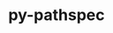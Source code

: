 ---
title: "py-pathspec"
layout: cache
categories: [package, develop]
meta: {"compilers": ["apple-clang@=16.0.0", "gcc@=11.1.0", "gcc@=11.4.0", "gcc@=13.2.0", "gcc@=7.3.1", "gcc@=7.5.0", "gcc@=9.4.0", "oneapi@=2024.2.1"], "num_specs": 130, "num_specs_by_stack": {"aws-isc": 2, "aws-isc-aarch64": 2, "data-vis-sdk": 6, "e4s": 15, "e4s-neoverse-v2": 8, "e4s-neoverse_v1": 8, "e4s-oneapi": 26, "e4s-power": 3, "hep": 6, "ml-darwin-aarch64-mps": 6, "ml-linux-aarch64-cpu": 18, "ml-linux-aarch64-cuda": 18, "ml-linux-x86_64-cpu": 18, "ml-linux-x86_64-cuda": 18, "ml-linux-x86_64-rocm": 18, "radiuss": 12, "root": 130}, "oss": ["amzn2", "sequoia", "ubuntu18.04", "ubuntu20.04", "ubuntu22.04", "ubuntu24.04"], "platforms": ["darwin", "linux"], "stacks": ["aws-isc", "aws-isc-aarch64", "data-vis-sdk", "e4s", "e4s-neoverse-v2", "e4s-neoverse_v1", "e4s-oneapi", "e4s-power", "hep", "ml-darwin-aarch64-mps", "ml-linux-aarch64-cpu", "ml-linux-aarch64-cuda", "ml-linux-x86_64-cpu", "ml-linux-x86_64-cuda", "ml-linux-x86_64-rocm", "radiuss", "root"], "targets": ["aarch64", "neoverse_v1", "neoverse_v2", "ppc64le", "x86_64_v3"], "versions": ["0.11.1"]}
spec_details: [{"compiler": "gcc@=13.2.0", "hash": "22vcmlnwivkvplxsujf65syc7y4kcfbb", "os": "ubuntu24.04", "platform": "linux", "size": "-", "stacks": ["ml-linux-aarch64-cpu", "ml-linux-aarch64-cuda", "root"], "target": "aarch64", "variants": ["build_system=python_pip"], "versions": ["0.11.1"]}, {"compiler": "oneapi@=2024.2.1", "hash": "3ek6n5vitgamigjezhyyljewkalq4qox", "os": "ubuntu22.04", "platform": "linux", "size": "-", "stacks": ["e4s-oneapi", "root"], "target": "x86_64_v3", "variants": ["build_system=python_pip"], "versions": ["0.11.1"]}, {"compiler": "gcc@=13.2.0", "hash": "3h4hwoy5tbehlewt5yvfwiutyjjfcozk", "os": "ubuntu24.04", "platform": "linux", "size": "-", "stacks": ["ml-linux-x86_64-cpu", "ml-linux-x86_64-cuda", "ml-linux-x86_64-rocm", "root"], "target": "x86_64_v3", "variants": ["build_system=python_pip"], "versions": ["0.11.1"]}, {"compiler": "oneapi@=2024.2.1", "hash": "3oxdrq3an7vvmoa2weo2aed6tfj4zvml", "os": "ubuntu22.04", "platform": "linux", "size": "-", "stacks": ["e4s-oneapi", "root"], "target": "x86_64_v3", "variants": ["build_system=python_pip"], "versions": ["0.11.1"]}, {"compiler": "gcc@=13.2.0", "hash": "3pchveilpmeoya7x7aq4c425fwqulkhu", "os": "ubuntu24.04", "platform": "linux", "size": "-", "stacks": ["ml-linux-x86_64-cpu", "ml-linux-x86_64-cuda", "ml-linux-x86_64-rocm", "root"], "target": "x86_64_v3", "variants": ["build_system=python_pip"], "versions": ["0.11.1"]}, {"compiler": "oneapi@=2024.2.1", "hash": "3rc76jfwgrpopdxx63f542iwfgs7jlf7", "os": "ubuntu22.04", "platform": "linux", "size": "-", "stacks": ["e4s-oneapi", "root"], "target": "x86_64_v3", "variants": ["build_system=python_pip"], "versions": ["0.11.1"]}, {"compiler": "oneapi@=2024.2.1", "hash": "3wd274udvxa7t2bshzcuvw6lamgh4wd2", "os": "ubuntu22.04", "platform": "linux", "size": "-", "stacks": ["e4s-oneapi", "root"], "target": "x86_64_v3", "variants": ["build_system=python_pip"], "versions": ["0.11.1"]}, {"compiler": "gcc@=13.2.0", "hash": "3z55wusg2rdtklsztq43pa5fgyjxejuu", "os": "ubuntu24.04", "platform": "linux", "size": "-", "stacks": ["ml-linux-aarch64-cpu", "ml-linux-aarch64-cuda", "root"], "target": "aarch64", "variants": ["build_system=python_pip"], "versions": ["0.11.1"]}, {"compiler": "gcc@=13.2.0", "hash": "4pykjvmswcipvtsd4x7miucvgi3bb5ht", "os": "ubuntu24.04", "platform": "linux", "size": "-", "stacks": ["ml-linux-aarch64-cpu", "ml-linux-aarch64-cuda", "root"], "target": "aarch64", "variants": ["build_system=python_pip"], "versions": ["0.11.1"]}, {"compiler": "gcc@=11.1.0", "hash": "54urnejppsfvmcfkiuohh23gtrd2m5aw", "os": "ubuntu20.04", "platform": "linux", "size": "-", "stacks": ["data-vis-sdk", "root"], "target": "x86_64_v3", "variants": ["build_system=python_pip"], "versions": ["0.11.1"]}, {"compiler": "oneapi@=2024.2.1", "hash": "56cjybdv6vzkj3qh4222e6oakzofdswa", "os": "ubuntu22.04", "platform": "linux", "size": "-", "stacks": ["e4s-oneapi", "root"], "target": "x86_64_v3", "variants": ["build_system=python_pip"], "versions": ["0.11.1"]}, {"compiler": "oneapi@=2024.2.1", "hash": "5s6ylbltqpz4axe4n5zkkm3zulhyd64j", "os": "ubuntu22.04", "platform": "linux", "size": "-", "stacks": ["e4s-oneapi", "root"], "target": "x86_64_v3", "variants": ["build_system=python_pip"], "versions": ["0.11.1"]}, {"compiler": "gcc@=11.4.0", "hash": "63e3o7w3tk7xr5b5we7nxy2psb5y74xa", "os": "ubuntu22.04", "platform": "linux", "size": "-", "stacks": ["e4s-neoverse_v1", "root"], "target": "neoverse_v1", "variants": ["build_system=python_pip"], "versions": ["0.11.1"]}, {"compiler": "gcc@=11.1.0", "hash": "65wog763d63whc7mjakj5ck4ju5vtt6i", "os": "ubuntu20.04", "platform": "linux", "size": "-", "stacks": ["data-vis-sdk", "root"], "target": "x86_64_v3", "variants": ["build_system=python_pip"], "versions": ["0.11.1"]}, {"compiler": "gcc@=7.3.1", "hash": "6iid3fx4yxp6larrzxkfgwl2mkqgz6yw", "os": "amzn2", "platform": "linux", "size": "-", "stacks": ["aws-isc", "root"], "target": "x86_64_v3", "variants": ["build_system=python_pip"], "versions": ["0.11.1"]}, {"compiler": "gcc@=7.5.0", "hash": "6pw75dwxrk6leiol3yrnam5mc6h7e3ml", "os": "ubuntu18.04", "platform": "linux", "size": "-", "stacks": ["radiuss", "root"], "target": "x86_64_v3", "variants": ["build_system=python_pip"], "versions": ["0.11.1"]}, {"compiler": "gcc@=13.2.0", "hash": "6rhh26nv2djl7lc55bae3oxgzyutkdom", "os": "ubuntu24.04", "platform": "linux", "size": "-", "stacks": ["ml-linux-aarch64-cpu", "ml-linux-aarch64-cuda", "root"], "target": "aarch64", "variants": ["build_system=python_pip"], "versions": ["0.11.1"]}, {"compiler": "oneapi@=2024.2.1", "hash": "76fxs2f4lr3r6yr3752qwkaljpwfk7c3", "os": "ubuntu22.04", "platform": "linux", "size": "-", "stacks": ["e4s-oneapi", "root"], "target": "x86_64_v3", "variants": ["build_system=python_pip"], "versions": ["0.11.1"]}, {"compiler": "gcc@=11.1.0", "hash": "7ev7qsmzlvsox4j2k4ud4t4aotldnnyw", "os": "ubuntu20.04", "platform": "linux", "size": "-", "stacks": ["data-vis-sdk", "root"], "target": "x86_64_v3", "variants": ["build_system=python_pip"], "versions": ["0.11.1"]}, {"compiler": "gcc@=9.4.0", "hash": "7mu7mbcugytiwk45rzhd6o72pljp2l6g", "os": "ubuntu20.04", "platform": "linux", "size": "-", "stacks": ["e4s-power", "root"], "target": "ppc64le", "variants": ["build_system=python_pip"], "versions": ["0.11.1"]}, {"compiler": "gcc@=13.2.0", "hash": "a636kgfebtcmn5azdvdeskxv7zkz7t4b", "os": "ubuntu24.04", "platform": "linux", "size": "-", "stacks": ["ml-linux-x86_64-cpu", "ml-linux-x86_64-cuda", "ml-linux-x86_64-rocm", "root"], "target": "x86_64_v3", "variants": ["build_system=python_pip"], "versions": ["0.11.1"]}, {"compiler": "oneapi@=2024.2.1", "hash": "afkokhfg3uvz22sqxfgg5d5amkr36ycs", "os": "ubuntu22.04", "platform": "linux", "size": "-", "stacks": ["e4s-oneapi", "root"], "target": "x86_64_v3", "variants": ["build_system=python_pip"], "versions": ["0.11.1"]}, {"compiler": "apple-clang@=16.0.0", "hash": "akllfazcaic6rkg4w3pyrzi5gpdf7why", "os": "sequoia", "platform": "darwin", "size": "-", "stacks": ["ml-darwin-aarch64-mps", "root"], "target": "aarch64", "variants": ["build_system=python_pip"], "versions": ["0.11.1"]}, {"compiler": "gcc@=13.2.0", "hash": "amxb4bfimbd2y5achyxols2ypvty3oes", "os": "ubuntu24.04", "platform": "linux", "size": "-", "stacks": ["ml-linux-x86_64-cpu", "ml-linux-x86_64-cuda", "ml-linux-x86_64-rocm", "root"], "target": "x86_64_v3", "variants": ["build_system=python_pip"], "versions": ["0.11.1"]}, {"compiler": "gcc@=7.5.0", "hash": "aveskuyh6o2s5c67z36v7nh4ag4uafrm", "os": "ubuntu18.04", "platform": "linux", "size": "-", "stacks": ["radiuss", "root"], "target": "x86_64_v3", "variants": ["build_system=python_pip"], "versions": ["0.11.1"]}, {"compiler": "gcc@=11.4.0", "hash": "awrwcbw55hry34xtzhkr5wdzj4nco4xz", "os": "ubuntu22.04", "platform": "linux", "size": "-", "stacks": ["e4s", "root"], "target": "x86_64_v3", "variants": ["build_system=python_pip"], "versions": ["0.11.1"]}, {"compiler": "oneapi@=2024.2.1", "hash": "b5zyynawnfo34inrjyazrc7kgbbvkwa3", "os": "ubuntu22.04", "platform": "linux", "size": "-", "stacks": ["e4s-oneapi", "root"], "target": "x86_64_v3", "variants": ["build_system=python_pip"], "versions": ["0.11.1"]}, {"compiler": "gcc@=13.2.0", "hash": "bfnobnipfa7vi4gkw4ftltyn3llczdu3", "os": "ubuntu24.04", "platform": "linux", "size": "-", "stacks": ["ml-linux-aarch64-cpu", "ml-linux-aarch64-cuda", "root"], "target": "aarch64", "variants": ["build_system=python_pip"], "versions": ["0.11.1"]}, {"compiler": "gcc@=7.5.0", "hash": "bknbap7lzgc765axfeiuab5hhlunok6m", "os": "ubuntu18.04", "platform": "linux", "size": "-", "stacks": ["radiuss", "root"], "target": "x86_64_v3", "variants": ["build_system=python_pip"], "versions": ["0.11.1"]}, {"compiler": "gcc@=11.4.0", "hash": "bnsdqpkcsg57hrcyaqy5jykjlq5c4b43", "os": "ubuntu22.04", "platform": "linux", "size": "-", "stacks": ["e4s-neoverse_v1", "root"], "target": "neoverse_v1", "variants": ["build_system=python_pip"], "versions": ["0.11.1"]}, {"compiler": "gcc@=11.4.0", "hash": "bpnvjfq6y54xon2ulgohdzi26r732nxk", "os": "ubuntu22.04", "platform": "linux", "size": "-", "stacks": ["e4s-neoverse-v2", "root"], "target": "neoverse_v2", "variants": ["build_system=python_pip"], "versions": ["0.11.1"]}, {"compiler": "gcc@=13.2.0", "hash": "cba3pk7trek5jvdaa2g6d2znffcll4nf", "os": "ubuntu24.04", "platform": "linux", "size": "-", "stacks": ["ml-linux-x86_64-cpu", "ml-linux-x86_64-cuda", "ml-linux-x86_64-rocm", "root"], "target": "x86_64_v3", "variants": ["build_system=python_pip"], "versions": ["0.11.1"]}, {"compiler": "gcc@=7.5.0", "hash": "cpnltnjf42jxahrtwmuvwhv7tqcldb4l", "os": "ubuntu18.04", "platform": "linux", "size": "-", "stacks": ["radiuss", "root"], "target": "x86_64_v3", "variants": ["build_system=python_pip"], "versions": ["0.11.1"]}, {"compiler": "oneapi@=2024.2.1", "hash": "cu3kdiy5mmcngooyaktk2zilbzuum42l", "os": "ubuntu22.04", "platform": "linux", "size": "-", "stacks": ["e4s-oneapi", "root"], "target": "x86_64_v3", "variants": ["build_system=python_pip"], "versions": ["0.11.1"]}, {"compiler": "gcc@=11.1.0", "hash": "cz7zp2sf7gbr7x4dmqsvvx6yolib54zs", "os": "ubuntu20.04", "platform": "linux", "size": "-", "stacks": ["data-vis-sdk", "root"], "target": "x86_64_v3", "variants": ["build_system=python_pip"], "versions": ["0.11.1"]}, {"compiler": "gcc@=11.4.0", "hash": "dcag2nujn5vxbxzwwpe5kegkcvmpq5wt", "os": "ubuntu22.04", "platform": "linux", "size": "-", "stacks": ["e4s", "root"], "target": "x86_64_v3", "variants": ["build_system=python_pip"], "versions": ["0.11.1"]}, {"compiler": "gcc@=11.4.0", "hash": "dhjsdkjixpdo4vzmnsivmpvswkk7n3he", "os": "ubuntu22.04", "platform": "linux", "size": "-", "stacks": ["hep", "root"], "target": "x86_64_v3", "variants": ["build_system=python_pip"], "versions": ["0.11.1"]}, {"compiler": "gcc@=11.4.0", "hash": "dhxufcaroeg4pr6ud4usv5k4ycz2e3r3", "os": "ubuntu22.04", "platform": "linux", "size": "-", "stacks": ["e4s", "root"], "target": "x86_64_v3", "variants": ["build_system=python_pip"], "versions": ["0.11.1"]}, {"compiler": "gcc@=11.4.0", "hash": "dld4re5ljrfgwjhvxxcpvpyi77y2zmu2", "os": "ubuntu22.04", "platform": "linux", "size": "-", "stacks": ["e4s-neoverse_v1", "root"], "target": "neoverse_v1", "variants": ["build_system=python_pip"], "versions": ["0.11.1"]}, {"compiler": "oneapi@=2024.2.1", "hash": "dyuty53kn56qq4v7r27dknf7h66etvbd", "os": "ubuntu22.04", "platform": "linux", "size": "-", "stacks": ["e4s-oneapi", "root"], "target": "x86_64_v3", "variants": ["build_system=python_pip"], "versions": ["0.11.1"]}, {"compiler": "gcc@=11.4.0", "hash": "ebv2k7sma7zshfesg7nzmpn4p42sb2eo", "os": "ubuntu22.04", "platform": "linux", "size": "-", "stacks": ["e4s", "root"], "target": "x86_64_v3", "variants": ["build_system=python_pip"], "versions": ["0.11.1"]}, {"compiler": "apple-clang@=16.0.0", "hash": "eluc4c6mpfexc4ljs6k642s7qoi36ulg", "os": "sequoia", "platform": "darwin", "size": "-", "stacks": ["ml-darwin-aarch64-mps", "root"], "target": "aarch64", "variants": ["build_system=python_pip"], "versions": ["0.11.1"]}, {"compiler": "gcc@=11.4.0", "hash": "em2g53xlnbrocgoze3asm4zcw2xyghk5", "os": "ubuntu22.04", "platform": "linux", "size": "-", "stacks": ["e4s-neoverse_v1", "root"], "target": "neoverse_v1", "variants": ["build_system=python_pip"], "versions": ["0.11.1"]}, {"compiler": "gcc@=11.4.0", "hash": "entehh72gphvbudgwyqlbgywa2nkwidr", "os": "ubuntu22.04", "platform": "linux", "size": "-", "stacks": ["e4s", "root"], "target": "x86_64_v3", "variants": ["build_system=python_pip"], "versions": ["0.11.1"]}, {"compiler": "gcc@=7.5.0", "hash": "f3ravnvy54fqbh4jnmdpvghkmm63ovq4", "os": "ubuntu18.04", "platform": "linux", "size": "-", "stacks": ["radiuss", "root"], "target": "x86_64_v3", "variants": ["build_system=python_pip"], "versions": ["0.11.1"]}, {"compiler": "gcc@=13.2.0", "hash": "f6px32xlsyu4e5whbep4xdjat3orwbk2", "os": "ubuntu24.04", "platform": "linux", "size": "-", "stacks": ["ml-linux-x86_64-cpu", "ml-linux-x86_64-cuda", "ml-linux-x86_64-rocm", "root"], "target": "x86_64_v3", "variants": ["build_system=python_pip"], "versions": ["0.11.1"]}, {"compiler": "oneapi@=2024.2.1", "hash": "fcy2gqsvtr7ifeqzcxebqpnyfxvrdwur", "os": "ubuntu22.04", "platform": "linux", "size": "-", "stacks": ["e4s-oneapi", "root"], "target": "x86_64_v3", "variants": ["build_system=python_pip"], "versions": ["0.11.1"]}, {"compiler": "gcc@=13.2.0", "hash": "fcyffjurnwv6fjpkaalanm4oqemf2axm", "os": "ubuntu24.04", "platform": "linux", "size": "-", "stacks": ["ml-linux-x86_64-cpu", "ml-linux-x86_64-cuda", "ml-linux-x86_64-rocm", "root"], "target": "x86_64_v3", "variants": ["build_system=python_pip"], "versions": ["0.11.1"]}, {"compiler": "gcc@=13.2.0", "hash": "fmheqjhedher6er6t53o3owj2olfrmzw", "os": "ubuntu24.04", "platform": "linux", "size": "-", "stacks": ["ml-linux-x86_64-cpu", "ml-linux-x86_64-cuda", "ml-linux-x86_64-rocm", "root"], "target": "x86_64_v3", "variants": ["build_system=python_pip"], "versions": ["0.11.1"]}, {"compiler": "gcc@=9.4.0", "hash": "fqcdtyakwuokwl22ekwi7souk2lnhhmt", "os": "ubuntu20.04", "platform": "linux", "size": "-", "stacks": ["e4s-power", "root"], "target": "ppc64le", "variants": ["build_system=python_pip"], "versions": ["0.11.1"]}, {"compiler": "oneapi@=2024.2.1", "hash": "g3nk7f6buytpaype2lnhsujg2ioykxwl", "os": "ubuntu22.04", "platform": "linux", "size": "-", "stacks": ["e4s-oneapi", "root"], "target": "x86_64_v3", "variants": ["build_system=python_pip"], "versions": ["0.11.1"]}, {"compiler": "gcc@=13.2.0", "hash": "gcduyybcfaivtmonfi45qytumanlmip3", "os": "ubuntu24.04", "platform": "linux", "size": "-", "stacks": ["ml-linux-x86_64-cpu", "ml-linux-x86_64-cuda", "ml-linux-x86_64-rocm", "root"], "target": "x86_64_v3", "variants": ["build_system=python_pip"], "versions": ["0.11.1"]}, {"compiler": "oneapi@=2024.2.1", "hash": "gg4p3lpourjxcgzwddirobvdyjwl5xno", "os": "ubuntu22.04", "platform": "linux", "size": "-", "stacks": ["e4s-oneapi", "root"], "target": "x86_64_v3", "variants": ["build_system=python_pip"], "versions": ["0.11.1"]}, {"compiler": "gcc@=13.2.0", "hash": "gud45exrd5f7cqlqzvia2nlol26k7mmd", "os": "ubuntu24.04", "platform": "linux", "size": "-", "stacks": ["ml-linux-aarch64-cpu", "ml-linux-aarch64-cuda", "root"], "target": "aarch64", "variants": ["build_system=python_pip"], "versions": ["0.11.1"]}, {"compiler": "gcc@=11.4.0", "hash": "h6tbunj3xuvkb2466d7rsgl7k4a4yaau", "os": "ubuntu22.04", "platform": "linux", "size": "-", "stacks": ["e4s-neoverse_v1", "root"], "target": "neoverse_v1", "variants": ["build_system=python_pip"], "versions": ["0.11.1"]}, {"compiler": "gcc@=13.2.0", "hash": "he6irktul2squiu3nrev6o3axrqqaomg", "os": "ubuntu24.04", "platform": "linux", "size": "-", "stacks": ["ml-linux-aarch64-cpu", "ml-linux-aarch64-cuda", "root"], "target": "aarch64", "variants": ["build_system=python_pip"], "versions": ["0.11.1"]}, {"compiler": "gcc@=11.4.0", "hash": "huuksqsqiulmrketbd72yz7phhq5ldx7", "os": "ubuntu22.04", "platform": "linux", "size": "-", "stacks": ["hep", "root"], "target": "x86_64_v3", "variants": ["build_system=python_pip"], "versions": ["0.11.1"]}, {"compiler": "gcc@=7.5.0", "hash": "hzu3hfzso7vdckovqpyvwhkaqjnxjd2o", "os": "ubuntu18.04", "platform": "linux", "size": "-", "stacks": ["radiuss", "root"], "target": "x86_64_v3", "variants": ["build_system=python_pip"], "versions": ["0.11.1"]}, {"compiler": "gcc@=13.2.0", "hash": "i4uuvqvevrh2josx3rrbbqtzy7jsg2bg", "os": "ubuntu24.04", "platform": "linux", "size": "-", "stacks": ["ml-linux-aarch64-cpu", "ml-linux-aarch64-cuda", "root"], "target": "aarch64", "variants": ["build_system=python_pip"], "versions": ["0.11.1"]}, {"compiler": "gcc@=11.4.0", "hash": "i7ld35q75ldfwv2npk6xosdyq3qnfmsj", "os": "ubuntu22.04", "platform": "linux", "size": "-", "stacks": ["e4s", "root"], "target": "x86_64_v3", "variants": ["build_system=python_pip"], "versions": ["0.11.1"]}, {"compiler": "gcc@=13.2.0", "hash": "int7dvmbpvhdyruddyy4xm5alwiofwvb", "os": "ubuntu24.04", "platform": "linux", "size": "-", "stacks": ["ml-linux-aarch64-cpu", "ml-linux-aarch64-cuda", "root"], "target": "aarch64", "variants": ["build_system=python_pip"], "versions": ["0.11.1"]}, {"compiler": "gcc@=11.4.0", "hash": "jqno22lvfw236jp4qr7y633okmnrtss3", "os": "ubuntu22.04", "platform": "linux", "size": "-", "stacks": ["e4s", "root"], "target": "x86_64_v3", "variants": ["build_system=python_pip"], "versions": ["0.11.1"]}, {"compiler": "gcc@=11.1.0", "hash": "jt5xeltrykwbt2hrlhc6gi3f74dreva7", "os": "ubuntu20.04", "platform": "linux", "size": "-", "stacks": ["data-vis-sdk", "root"], "target": "x86_64_v3", "variants": ["build_system=python_pip"], "versions": ["0.11.1"]}, {"compiler": "oneapi@=2024.2.1", "hash": "kkjrtw5bpwmrfpkh3hqzj6hcnod3c5pk", "os": "ubuntu22.04", "platform": "linux", "size": "-", "stacks": ["e4s-oneapi", "root"], "target": "x86_64_v3", "variants": ["build_system=python_pip"], "versions": ["0.11.1"]}, {"compiler": "oneapi@=2024.2.1", "hash": "kmxnmrb35v3wclcomvq6mlkj3dzqgpl5", "os": "ubuntu22.04", "platform": "linux", "size": "-", "stacks": ["e4s-oneapi", "root"], "target": "x86_64_v3", "variants": ["build_system=python_pip"], "versions": ["0.11.1"]}, {"compiler": "oneapi@=2024.2.1", "hash": "kqyylgnahmxqfio7unaeoulcleqykffw", "os": "ubuntu22.04", "platform": "linux", "size": "-", "stacks": ["e4s-oneapi", "root"], "target": "x86_64_v3", "variants": ["build_system=python_pip"], "versions": ["0.11.1"]}, {"compiler": "gcc@=11.4.0", "hash": "kzrmnr2kkxfvia7ywfjsf4jgvx6h4jwe", "os": "ubuntu22.04", "platform": "linux", "size": "-", "stacks": ["e4s-neoverse-v2", "root"], "target": "neoverse_v2", "variants": ["build_system=python_pip"], "versions": ["0.11.1"]}, {"compiler": "oneapi@=2024.2.1", "hash": "lblf7yplabsltlmulcbzzx2kzfza6jiv", "os": "ubuntu22.04", "platform": "linux", "size": "-", "stacks": ["e4s-oneapi", "root"], "target": "x86_64_v3", "variants": ["build_system=python_pip"], "versions": ["0.11.1"]}, {"compiler": "oneapi@=2024.2.1", "hash": "m6mje3c7akdapqlndeh3u3yzgzk2hxsm", "os": "ubuntu22.04", "platform": "linux", "size": "-", "stacks": ["e4s-oneapi", "root"], "target": "x86_64_v3", "variants": ["build_system=python_pip"], "versions": ["0.11.1"]}, {"compiler": "gcc@=13.2.0", "hash": "mfydewarzd22efeh252mwjnyiy5yzp4i", "os": "ubuntu24.04", "platform": "linux", "size": "-", "stacks": ["ml-linux-aarch64-cpu", "ml-linux-aarch64-cuda", "root"], "target": "aarch64", "variants": ["build_system=python_pip"], "versions": ["0.11.1"]}, {"compiler": "gcc@=13.2.0", "hash": "mg63r7s7fejojy3fvgazrml2fyabkkuz", "os": "ubuntu24.04", "platform": "linux", "size": "-", "stacks": ["ml-linux-aarch64-cpu", "ml-linux-aarch64-cuda", "root"], "target": "aarch64", "variants": ["build_system=python_pip"], "versions": ["0.11.1"]}, {"compiler": "gcc@=13.2.0", "hash": "mr5exqtg2pdh5ibgui33ud3g7wfc73yh", "os": "ubuntu24.04", "platform": "linux", "size": "-", "stacks": ["ml-linux-x86_64-cpu", "ml-linux-x86_64-cuda", "ml-linux-x86_64-rocm", "root"], "target": "x86_64_v3", "variants": ["build_system=python_pip"], "versions": ["0.11.1"]}, {"compiler": "gcc@=13.2.0", "hash": "n2rf4wv7j5k6zm2z2xigfgcedestkcr6", "os": "ubuntu24.04", "platform": "linux", "size": "-", "stacks": ["ml-linux-aarch64-cpu", "ml-linux-aarch64-cuda", "root"], "target": "aarch64", "variants": ["build_system=python_pip"], "versions": ["0.11.1"]}, {"compiler": "oneapi@=2024.2.1", "hash": "nfmuzd7cdkp47kjsovfjhjcntdkm4g4d", "os": "ubuntu22.04", "platform": "linux", "size": "-", "stacks": ["e4s-oneapi", "root"], "target": "x86_64_v3", "variants": ["build_system=python_pip"], "versions": ["0.11.1"]}, {"compiler": "oneapi@=2024.2.1", "hash": "nfudaks2okgxti7zb7j7flf5uxt5qkyw", "os": "ubuntu22.04", "platform": "linux", "size": "-", "stacks": ["e4s-oneapi", "root"], "target": "x86_64_v3", "variants": ["build_system=python_pip"], "versions": ["0.11.1"]}, {"compiler": "gcc@=13.2.0", "hash": "nkqonbipbq6budf5s5w4bo2kxgtn5twz", "os": "ubuntu24.04", "platform": "linux", "size": "-", "stacks": ["ml-linux-x86_64-cpu", "ml-linux-x86_64-cuda", "ml-linux-x86_64-rocm", "root"], "target": "x86_64_v3", "variants": ["build_system=python_pip"], "versions": ["0.11.1"]}, {"compiler": "gcc@=11.4.0", "hash": "nl7c3gv6bnagmnvycwqwtqb5bp4qkydz", "os": "ubuntu22.04", "platform": "linux", "size": "-", "stacks": ["e4s-neoverse_v1", "root"], "target": "neoverse_v1", "variants": ["build_system=python_pip"], "versions": ["0.11.1"]}, {"compiler": "apple-clang@=16.0.0", "hash": "nw4vsjr26y2bvo56kehw5hjtq7psu2uj", "os": "sequoia", "platform": "darwin", "size": "-", "stacks": ["ml-darwin-aarch64-mps", "root"], "target": "aarch64", "variants": ["build_system=python_pip"], "versions": ["0.11.1"]}, {"compiler": "gcc@=11.4.0", "hash": "oao2bqydlcclns36rmjva46mzo233gfa", "os": "ubuntu22.04", "platform": "linux", "size": "-", "stacks": ["e4s-neoverse_v1", "root"], "target": "neoverse_v1", "variants": ["build_system=python_pip"], "versions": ["0.11.1"]}, {"compiler": "gcc@=7.3.1", "hash": "odh2yn3o37fjfg22dh6phfbcidpyovol", "os": "amzn2", "platform": "linux", "size": "-", "stacks": ["aws-isc-aarch64", "root"], "target": "aarch64", "variants": ["build_system=python_pip"], "versions": ["0.11.1"]}, {"compiler": "gcc@=11.4.0", "hash": "oj5kob2shr36urw32dggdilwk645pekm", "os": "ubuntu22.04", "platform": "linux", "size": "-", "stacks": ["e4s-neoverse-v2", "root"], "target": "neoverse_v2", "variants": ["build_system=python_pip"], "versions": ["0.11.1"]}, {"compiler": "gcc@=13.2.0", "hash": "osjuyic3pzr32e2k3exe43zzoj6vn34i", "os": "ubuntu24.04", "platform": "linux", "size": "-", "stacks": ["ml-linux-aarch64-cpu", "ml-linux-aarch64-cuda", "root"], "target": "aarch64", "variants": ["build_system=python_pip"], "versions": ["0.11.1"]}, {"compiler": "gcc@=11.4.0", "hash": "otsekfowlk7sqf5qmjumbfvom7tdlwpw", "os": "ubuntu22.04", "platform": "linux", "size": "-", "stacks": ["e4s", "root"], "target": "x86_64_v3", "variants": ["build_system=python_pip"], "versions": ["0.11.1"]}, {"compiler": "gcc@=11.4.0", "hash": "pgl7tbchgltinuxzl5hsvpqmddcdekoc", "os": "ubuntu22.04", "platform": "linux", "size": "-", "stacks": ["hep", "root"], "target": "x86_64_v3", "variants": ["build_system=python_pip"], "versions": ["0.11.1"]}, {"compiler": "gcc@=11.4.0", "hash": "pq573e7v36nfwgrzdppxdqwbprpzm3il", "os": "ubuntu22.04", "platform": "linux", "size": "-", "stacks": ["e4s", "root"], "target": "x86_64_v3", "variants": ["build_system=python_pip"], "versions": ["0.11.1"]}, {"compiler": "gcc@=7.5.0", "hash": "puv4wmljog3h7vdwmj747hshf5kfjshj", "os": "ubuntu18.04", "platform": "linux", "size": "-", "stacks": ["radiuss", "root"], "target": "x86_64_v3", "variants": ["build_system=python_pip"], "versions": ["0.11.1"]}, {"compiler": "apple-clang@=16.0.0", "hash": "pxh4vkpkhfey6nv42dtit2leolljjl5s", "os": "sequoia", "platform": "darwin", "size": "-", "stacks": ["ml-darwin-aarch64-mps", "root"], "target": "aarch64", "variants": ["build_system=python_pip"], "versions": ["0.11.1"]}, {"compiler": "gcc@=11.1.0", "hash": "q3hydqfemfzdt3uqrnr6njjgmgeftsvb", "os": "ubuntu20.04", "platform": "linux", "size": "-", "stacks": ["data-vis-sdk", "root"], "target": "x86_64_v3", "variants": ["build_system=python_pip"], "versions": ["0.11.1"]}, {"compiler": "gcc@=9.4.0", "hash": "qjqbbwtmpiyop7ndmcaaei3sevsii4u3", "os": "ubuntu20.04", "platform": "linux", "size": "-", "stacks": ["e4s-power", "root"], "target": "ppc64le", "variants": ["build_system=python_pip"], "versions": ["0.11.1"]}, {"compiler": "gcc@=13.2.0", "hash": "qpxggbmvlciepd747ggcpc5qqdckv3lu", "os": "ubuntu24.04", "platform": "linux", "size": "-", "stacks": ["ml-linux-aarch64-cpu", "ml-linux-aarch64-cuda", "root"], "target": "aarch64", "variants": ["build_system=python_pip"], "versions": ["0.11.1"]}, {"compiler": "gcc@=11.4.0", "hash": "r2t26nsjgbbuxntzp6pdsq4ttoq5qv7m", "os": "ubuntu22.04", "platform": "linux", "size": "-", "stacks": ["hep", "root"], "target": "x86_64_v3", "variants": ["build_system=python_pip"], "versions": ["0.11.1"]}, {"compiler": "gcc@=13.2.0", "hash": "rev3ondllkegmyhfq7glqjtm367rksiu", "os": "ubuntu24.04", "platform": "linux", "size": "-", "stacks": ["ml-linux-aarch64-cpu", "ml-linux-aarch64-cuda", "root"], "target": "aarch64", "variants": ["build_system=python_pip"], "versions": ["0.11.1"]}, {"compiler": "gcc@=7.5.0", "hash": "rh2nlhxuwf4jacdyohby6tprnv4fi6pr", "os": "ubuntu18.04", "platform": "linux", "size": "-", "stacks": ["radiuss", "root"], "target": "x86_64_v3", "variants": ["build_system=python_pip"], "versions": ["0.11.1"]}, {"compiler": "gcc@=7.3.1", "hash": "rq4wkgodzqgjbvxjlwqq5qzfh5bvlhlc", "os": "amzn2", "platform": "linux", "size": "-", "stacks": ["aws-isc-aarch64", "root"], "target": "aarch64", "variants": ["build_system=python_pip"], "versions": ["0.11.1"]}, {"compiler": "gcc@=11.4.0", "hash": "rqgkruthe2w4mnlxy3o7ag3bodrbd53e", "os": "ubuntu22.04", "platform": "linux", "size": "-", "stacks": ["e4s", "root"], "target": "x86_64_v3", "variants": ["build_system=python_pip"], "versions": ["0.11.1"]}, {"compiler": "gcc@=13.2.0", "hash": "rtubazlajv3ulc4heqg6j22kafcwjlkb", "os": "ubuntu24.04", "platform": "linux", "size": "-", "stacks": ["ml-linux-x86_64-cpu", "ml-linux-x86_64-cuda", "ml-linux-x86_64-rocm", "root"], "target": "x86_64_v3", "variants": ["build_system=python_pip"], "versions": ["0.11.1"]}, {"compiler": "gcc@=11.4.0", "hash": "s425nga5fgexdmsawutjuc4ixcjgg7l3", "os": "ubuntu22.04", "platform": "linux", "size": "-", "stacks": ["e4s-neoverse-v2", "root"], "target": "neoverse_v2", "variants": ["build_system=python_pip"], "versions": ["0.11.1"]}, {"compiler": "gcc@=7.3.1", "hash": "s5ehzzvghyygotr3kxdahiufutehsqyo", "os": "amzn2", "platform": "linux", "size": "-", "stacks": ["aws-isc", "root"], "target": "x86_64_v3", "variants": ["build_system=python_pip"], "versions": ["0.11.1"]}, {"compiler": "oneapi@=2024.2.1", "hash": "sez4z6rnruf2vltxewvdurteazxtc7zs", "os": "ubuntu22.04", "platform": "linux", "size": "-", "stacks": ["e4s-oneapi", "root"], "target": "x86_64_v3", "variants": ["build_system=python_pip"], "versions": ["0.11.1"]}, {"compiler": "gcc@=13.2.0", "hash": "shjiv5bedbqxzynkeeif56jiwil4btl4", "os": "ubuntu24.04", "platform": "linux", "size": "-", "stacks": ["ml-linux-aarch64-cpu", "ml-linux-aarch64-cuda", "root"], "target": "aarch64", "variants": ["build_system=python_pip"], "versions": ["0.11.1"]}, {"compiler": "gcc@=7.5.0", "hash": "staxgd26bpelcikc6gfruvpd33io26uv", "os": "ubuntu18.04", "platform": "linux", "size": "-", "stacks": ["radiuss", "root"], "target": "x86_64_v3", "variants": ["build_system=python_pip"], "versions": ["0.11.1"]}, {"compiler": "gcc@=13.2.0", "hash": "sxlv5mq6muztve42wejyet7sltyux255", "os": "ubuntu24.04", "platform": "linux", "size": "-", "stacks": ["ml-linux-x86_64-cpu", "ml-linux-x86_64-cuda", "ml-linux-x86_64-rocm", "root"], "target": "x86_64_v3", "variants": ["build_system=python_pip"], "versions": ["0.11.1"]}, {"compiler": "oneapi@=2024.2.1", "hash": "tnax5toiuipd45x2ayo4t4jlx3iicczs", "os": "ubuntu22.04", "platform": "linux", "size": "-", "stacks": ["e4s-oneapi", "root"], "target": "x86_64_v3", "variants": ["build_system=python_pip"], "versions": ["0.11.1"]}, {"compiler": "gcc@=13.2.0", "hash": "ttxpoyxbgka53pp657ckp67f6axmvcn6", "os": "ubuntu24.04", "platform": "linux", "size": "-", "stacks": ["ml-linux-x86_64-cpu", "ml-linux-x86_64-cuda", "ml-linux-x86_64-rocm", "root"], "target": "x86_64_v3", "variants": ["build_system=python_pip"], "versions": ["0.11.1"]}, {"compiler": "gcc@=13.2.0", "hash": "uaecwpuszbry3ysiummldpv3j23f5qmo", "os": "ubuntu24.04", "platform": "linux", "size": "-", "stacks": ["ml-linux-x86_64-cpu", "ml-linux-x86_64-cuda", "ml-linux-x86_64-rocm", "root"], "target": "x86_64_v3", "variants": ["build_system=python_pip"], "versions": ["0.11.1"]}, {"compiler": "gcc@=11.4.0", "hash": "uiwczk7spkxvbghg7pd42hl253wui4ra", "os": "ubuntu22.04", "platform": "linux", "size": "-", "stacks": ["e4s", "root"], "target": "x86_64_v3", "variants": ["build_system=python_pip"], "versions": ["0.11.1"]}, {"compiler": "gcc@=11.4.0", "hash": "veppdrqtup46cfahcp55sgrnml4pty3v", "os": "ubuntu22.04", "platform": "linux", "size": "-", "stacks": ["e4s", "root"], "target": "x86_64_v3", "variants": ["build_system=python_pip"], "versions": ["0.11.1"]}, {"compiler": "gcc@=11.4.0", "hash": "vg3u7kg76hownh76myimkbcr3egv7yjv", "os": "ubuntu22.04", "platform": "linux", "size": "-", "stacks": ["e4s-neoverse-v2", "root"], "target": "neoverse_v2", "variants": ["build_system=python_pip"], "versions": ["0.11.1"]}, {"compiler": "gcc@=13.2.0", "hash": "vgcrgnncvstmqrm7ohsuuyya5pnxjm3a", "os": "ubuntu24.04", "platform": "linux", "size": "-", "stacks": ["ml-linux-x86_64-cpu", "ml-linux-x86_64-cuda", "ml-linux-x86_64-rocm", "root"], "target": "x86_64_v3", "variants": ["build_system=python_pip"], "versions": ["0.11.1"]}, {"compiler": "gcc@=11.4.0", "hash": "vimmolxi5fvfsclv4y5zemwjz36owqsg", "os": "ubuntu22.04", "platform": "linux", "size": "-", "stacks": ["e4s-neoverse-v2", "root"], "target": "neoverse_v2", "variants": ["build_system=python_pip"], "versions": ["0.11.1"]}, {"compiler": "gcc@=13.2.0", "hash": "vvpflarvzcnt5mqez6vrp5u36etrbo45", "os": "ubuntu24.04", "platform": "linux", "size": "-", "stacks": ["ml-linux-aarch64-cpu", "ml-linux-aarch64-cuda", "root"], "target": "aarch64", "variants": ["build_system=python_pip"], "versions": ["0.11.1"]}, {"compiler": "gcc@=7.5.0", "hash": "vvwnihsfrdnhn2oh3kqmvtnyguhn6zcd", "os": "ubuntu18.04", "platform": "linux", "size": "-", "stacks": ["radiuss", "root"], "target": "x86_64_v3", "variants": ["build_system=python_pip"], "versions": ["0.11.1"]}, {"compiler": "oneapi@=2024.2.1", "hash": "vwskvmf2aj3ghgpzlbg33tao6om776pe", "os": "ubuntu22.04", "platform": "linux", "size": "-", "stacks": ["e4s-oneapi", "root"], "target": "x86_64_v3", "variants": ["build_system=python_pip"], "versions": ["0.11.1"]}, {"compiler": "gcc@=7.5.0", "hash": "wabeapquh2eztdxooc227szfwpbyjwyh", "os": "ubuntu18.04", "platform": "linux", "size": "-", "stacks": ["radiuss", "root"], "target": "x86_64_v3", "variants": ["build_system=python_pip"], "versions": ["0.11.1"]}, {"compiler": "gcc@=11.4.0", "hash": "wesuqzitlwgwzopf2q2eb3xbhw5qwa4f", "os": "ubuntu22.04", "platform": "linux", "size": "-", "stacks": ["e4s", "root"], "target": "x86_64_v3", "variants": ["build_system=python_pip"], "versions": ["0.11.1"]}, {"compiler": "gcc@=11.4.0", "hash": "wgmuilnf4gjdhradjl37dehgbo7szmw4", "os": "ubuntu22.04", "platform": "linux", "size": "-", "stacks": ["e4s-neoverse-v2", "root"], "target": "neoverse_v2", "variants": ["build_system=python_pip"], "versions": ["0.11.1"]}, {"compiler": "oneapi@=2024.2.1", "hash": "wp65vcnhw74vrq36tcgn2dmbr67hxrk4", "os": "ubuntu22.04", "platform": "linux", "size": "-", "stacks": ["e4s-oneapi", "root"], "target": "x86_64_v3", "variants": ["build_system=python_pip"], "versions": ["0.11.1"]}, {"compiler": "gcc@=13.2.0", "hash": "xbiek47e4basfbp5pvwsgeybx2iigz2t", "os": "ubuntu24.04", "platform": "linux", "size": "-", "stacks": ["ml-linux-aarch64-cpu", "ml-linux-aarch64-cuda", "root"], "target": "aarch64", "variants": ["build_system=python_pip"], "versions": ["0.11.1"]}, {"compiler": "gcc@=13.2.0", "hash": "xcw3yxxuh4fobvnytbjhuevuj7d2dumm", "os": "ubuntu24.04", "platform": "linux", "size": "-", "stacks": ["ml-linux-x86_64-cpu", "ml-linux-x86_64-cuda", "ml-linux-x86_64-rocm", "root"], "target": "x86_64_v3", "variants": ["build_system=python_pip"], "versions": ["0.11.1"]}, {"compiler": "gcc@=13.2.0", "hash": "xmnutgf4giv2hajfffxpuin6p7l3up6f", "os": "ubuntu24.04", "platform": "linux", "size": "-", "stacks": ["ml-linux-x86_64-cpu", "ml-linux-x86_64-cuda", "ml-linux-x86_64-rocm", "root"], "target": "x86_64_v3", "variants": ["build_system=python_pip"], "versions": ["0.11.1"]}, {"compiler": "gcc@=11.4.0", "hash": "xqkj6564fzzxz53cjttuhc5jibjpx4ap", "os": "ubuntu22.04", "platform": "linux", "size": "-", "stacks": ["e4s-neoverse-v2", "root"], "target": "neoverse_v2", "variants": ["build_system=python_pip"], "versions": ["0.11.1"]}, {"compiler": "apple-clang@=16.0.0", "hash": "xsxig3hvspnceg5bpasqbooc3h67qafc", "os": "sequoia", "platform": "darwin", "size": "-", "stacks": ["ml-darwin-aarch64-mps", "root"], "target": "aarch64", "variants": ["build_system=python_pip"], "versions": ["0.11.1"]}, {"compiler": "gcc@=11.4.0", "hash": "xsz7wcgmwllnzg2npbn3kz5r66jaqfxo", "os": "ubuntu22.04", "platform": "linux", "size": "-", "stacks": ["hep", "root"], "target": "x86_64_v3", "variants": ["build_system=python_pip"], "versions": ["0.11.1"]}, {"compiler": "gcc@=11.4.0", "hash": "yde2c537mqiiik6pdynteedipmujimlb", "os": "ubuntu22.04", "platform": "linux", "size": "-", "stacks": ["e4s", "root"], "target": "x86_64_v3", "variants": ["build_system=python_pip"], "versions": ["0.11.1"]}, {"compiler": "gcc@=11.4.0", "hash": "yrybvexkb3vf2nuoncdmnwouhezwcdrl", "os": "ubuntu22.04", "platform": "linux", "size": "-", "stacks": ["e4s-neoverse_v1", "root"], "target": "neoverse_v1", "variants": ["build_system=python_pip"], "versions": ["0.11.1"]}, {"compiler": "apple-clang@=16.0.0", "hash": "yybovzr7tp7d5hr7vlr6a5d3p6dw5frh", "os": "sequoia", "platform": "darwin", "size": "-", "stacks": ["ml-darwin-aarch64-mps", "root"], "target": "aarch64", "variants": ["build_system=python_pip"], "versions": ["0.11.1"]}, {"compiler": "oneapi@=2024.2.1", "hash": "yziyq4y4uf6ferxgtij5cephmxltye2m", "os": "ubuntu22.04", "platform": "linux", "size": "-", "stacks": ["e4s-oneapi", "root"], "target": "x86_64_v3", "variants": ["build_system=python_pip"], "versions": ["0.11.1"]}, {"compiler": "gcc@=11.4.0", "hash": "yzuaeeussh74x6r4i4zgktiundeurewo", "os": "ubuntu22.04", "platform": "linux", "size": "-", "stacks": ["hep", "root"], "target": "x86_64_v3", "variants": ["build_system=python_pip"], "versions": ["0.11.1"]}, {"compiler": "gcc@=11.4.0", "hash": "z4bmokpzveioinqp3epge552dr3dvl6s", "os": "ubuntu22.04", "platform": "linux", "size": "-", "stacks": ["e4s", "root"], "target": "x86_64_v3", "variants": ["build_system=python_pip"], "versions": ["0.11.1"]}, {"compiler": "gcc@=7.5.0", "hash": "zarypr5i57kzfzy7df47wzvxu4xtsdfm", "os": "ubuntu18.04", "platform": "linux", "size": "-", "stacks": ["radiuss", "root"], "target": "x86_64_v3", "variants": ["build_system=python_pip"], "versions": ["0.11.1"]}]
---